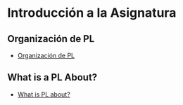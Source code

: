 # Introducción a la Asignatura

## Organización de PL

* [Organización de PL]({{site.baseurl}}/tema0-introduccion-a-pl/guia-docente.html)

## What is a PL About?

* [What is PL about?]({{site.baseurl}}/tema0-introduccion-a-pl/what-is-pl-about.html)